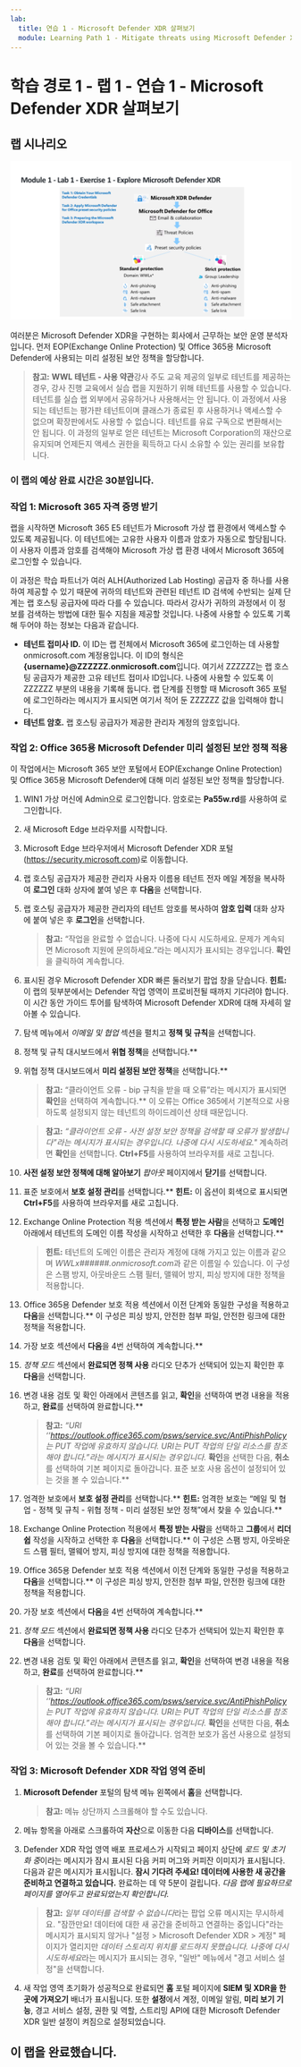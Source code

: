 ```yaml
---
lab:
  title: 연습 1 - Microsoft Defender XDR 살펴보기
  module: Learning Path 1 - Mitigate threats using Microsoft Defender XDR
---
```


# 학습 경로 1 - 랩 1 - 연습 1 - Microsoft Defender XDR 살펴보기

## 랩 시나리오

![M365 Defender](../Media/SC-200-Lab_M1_L1_Ex1.png)

여러분은 Microsoft Defender XDR을 구현하는 회사에서 근무하는 보안 운영 분석자입니다. 먼저 EOP(Exchange Online Protection) 및 Office 365용 Microsoft Defender에 사용되는 미리 설정된 보안 정책을 할당합니다.

>**참고:** **WWL 테넌트 - 사용 약관**강사 주도 교육 제공의 일부로 테넌트를 제공하는 경우, 강사 진행 교육에서 실습 랩을 지원하기 위해 테넌트를 사용할 수 있습니다.
테넌트를 실습 랩 외부에서 공유하거나 사용해서는 안 됩니다. 이 과정에서 사용되는 테넌트는 평가판 테넌트이며 클래스가 종료된 후 사용하거나 액세스할 수 없으며 확장판에서도 사용할 수 없습니다.
테넌트를 유료 구독으로 변환해서는 안 됩니다. 이 과정의 일부로 얻은 테넌트는 Microsoft Corporation의 재산으로 유지되며 언제든지 액세스 권한을 획득하고 다시 소유할 수 있는 권리를 보유합니다.

### 이 랩의 예상 완료 시간은 30분입니다.

### 작업 1: Microsoft 365 자격 증명 받기

랩을 시작하면 Microsoft 365 E5 테넌트가 Microsoft 가상 랩 환경에서 액세스할 수 있도록 제공됩니다. 이 테넌트에는 고유한 사용자 이름과 암호가 자동으로 할당됩니다. 이 사용자 이름과 암호를 검색해야 Microsoft 가상 랩 환경 내에서 Microsoft 365에 로그인할 수 있습니다.

이 과정은 학습 파트너가 여러 ALH(Authorized Lab Hosting) 공급자 중 하나를 사용하여 제공할 수 있기 때문에 귀하의 테넌트와 관련된 테넌트 ID 검색에 수반되는 실제 단계는 랩 호스팅 공급자에 따라 다를 수 있습니다. 따라서 강사가 귀하의 과정에서 이 정보를 검색하는 방법에 대한 필수 지침을 제공할 것입니다. 나중에 사용할 수 있도록 기록해 두어야 하는 정보는 다음과 같습니다.

- **테넌트 접미사 ID.** 이 ID는 랩 전체에서 Microsoft 365에 로그인하는 데 사용할 onmicrosoft.com 계정용입니다. 이 ID의 형식은 **{username}@ZZZZZZ.onmicrosoft.com**입니다. 여기서 ZZZZZZ는 랩 호스팅 공급자가 제공한 고유 테넌트 접미사 ID입니다. 나중에 사용할 수 있도록 이 ZZZZZZ 부분의 내용을 기록해 둡니다. 랩 단계를 진행할 때 Microsoft 365 포털에 로그인하라는 메시지가 표시되면 여기서 적어 둔 ZZZZZZ 값을 입력해야 합니다.
- **테넌트 암호.** 랩 호스팅 공급자가 제공한 관리자 계정의 암호입니다.

### 작업 2: Office 365용 Microsoft Defender 미리 설정된 보안 정책 적용

이 작업에서는 Microsoft 365 보안 포털에서 EOP(Exchange Online Protection) 및 Office 365용 Microsoft Defender에 대해 미리 설정된 보안 정책을 할당합니다.

1. WIN1 가상 머신에 Admin으로 로그인합니다. 암호로는 **Pa55w.rd**를 사용하여 로그인합니다.  

1. 새 Microsoft Edge 브라우저를 시작합니다.

1. Microsoft Edge 브라우저에서 Microsoft Defender XDR 포털(<https://security.microsoft.com>)로 이동합니다.

1. 랩 호스팅 공급자가 제공한 관리자 사용자 이름용 테넌트 전자 메일 계정을 복사하여 **로그인** 대화 상자에 붙여 넣은 후 **다음**을 선택합니다.

1. 랩 호스팅 공급자가 제공한 관리자의 테넌트 암호를 복사하여 **암호 입력** 대화 상자에 붙여 넣은 후 **로그인**을 선택합니다.

    >**참고:** “작업을 완료할 수 없습니다. 나중에 다시 시도하세요. 문제가 계속되면 Microsoft 지원에 문의하세요.”라는 메시지가 표시되는 경우입니다. **확인**을 클릭하여 계속합니다.  

1. 표시된 경우 Microsoft Defender XDR 빠른 둘러보기 팝업 창을 닫습니다. **힌트:** 이 랩의 뒷부분에서는 Defender 작업 영역이 프로비전될 때까지 기다려야 합니다. 이 시간 동안 가이드 투어를 탐색하여 Microsoft Defender XDR에 대해 자세히 알아볼 수 있습니다.

1. 탐색 메뉴에서 *이메일 및 협업* 섹션을 펼치고 **정책 및 규칙**을 선택합니다.

1. 정책 및 규칙 대시보드에서 **위협 정책**을 선택합니다.**

1. 위협 정책 대시보드에서 **미리 설정된 보안 정책**을 선택합니다.**

    >**참고:** “클라이언트 오류 - bip 규칙을 받을 때 오류”라는 메시지가 표시되면 **확인**을 선택하여 계속합니다.** 이 오류는 Office 365에서 기본적으로 사용하도록 설정되지 않는 테넌트의 하이드레이션 상태 때문입니다.

    >**참고:** *“클라이언트 오류 - 사전 설정 보안 정책을 검색할 때 오류가 발생합니다”라는 메시지가 표시되는 경우입니다. 나중에 다시 시도하세요."* 계속하려면 **확인**을 선택합니다. **Ctrl+F5**를 사용하여 브라우저를 새로 고칩니다.

1. **사전 설정 보안 정책에 대해 알아보기** *팝아웃* 페이지에서 **닫기**를 선택합니다.

1. 표준 보호에서 **보호 설정 관리**를 선택합니다.** **힌트:** 이 옵션이 회색으로 표시되면 **Ctrl+F5**를 사용하여 브라우저를 새로 고칩니다.

1. Exchange Online Protection 적용 섹션에서 **특정 받는 사람**을 선택하고 **도메인** 아래에서 테넌트의 도메인 이름 작성을 시작하고 선택한 후 **다음**을 선택합니다.**

    >**힌트:** 테넌트의 도메인 이름은 관리자 계정에 대해 가지고 있는 이름과 같으며 *WWLx######.onmicrosoft.com*과 같은 이름일 수 있습니다. 이 구성은 스팸 방지, 아웃바운드 스팸 필터, 맬웨어 방지, 피싱 방지에 대한 정책을 적용합니다.

1. Office 365용 Defender 보호 적용 섹션에서 이전 단계와 동일한 구성을 적용하고 **다음**을 선택합니다.** 이 구성은 피싱 방지, 안전한 첨부 파일, 안전한 링크에 대한 정책을 적용합니다.

1. 가장 보호 섹션에서 **다음**을 4번 선택하여 계속합니다.**

1. *정책 모드* 섹션에서 **완료되면 정책 사용** 라디오 단추가 선택되어 있는지 확인한 후 **다음**을 선택합니다.

1. 변경 내용 검토 및 확인 아래에서 콘텐츠를 읽고, **확인**을 선택하여 변경 내용을 적용하고, **완료**를 선택하여 완료합니다.**

    >**참고:** *“URI ‘’<https://outlook.office365.com/psws/service.svc/AntiPhishPolicy>는 PUT 작업에 유효하지 않습니다. URI는 PUT 작업의 단일 리소스를 참조해야 합니다.”라는 메시지가 표시되는 경우입니다.* **확인**을 선택한 다음, **취소**를 선택하여 기본 페이지로 돌아갑니다. 표준 보호 사용 옵션이 설정되어 있는 것을 볼 수 있습니다.**

1. 엄격한 보호에서 **보호 설정 관리**를 선택합니다.** **힌트:** 엄격한 보호는 “메일 및 협업 - 정책 및 규칙 - 위협 정책 - 미리 설정된 보안 정책”에서 찾을 수 있습니다.**

1. Exchange Online Protection 적용에서 **특정 받는 사람**을 선택하고 **그룹**에서 **리더쉽** 작성을 시작하고 선택한 후 **다음**을 선택합니다.** 이 구성은 스팸 방지, 아웃바운드 스팸 필터, 맬웨어 방지, 피싱 방지에 대한 정책을 적용합니다.

1. Office 365용 Defender 보호 적용 섹션에서 이전 단계와 동일한 구성을 적용하고 **다음**을 선택합니다.** 이 구성은 피싱 방지, 안전한 첨부 파일, 안전한 링크에 대한 정책을 적용합니다.

1. 가장 보호 섹션에서 **다음**을 4번 선택하여 계속합니다.**

1. *정책 모드* 섹션에서 **완료되면 정책 사용** 라디오 단추가 선택되어 있는지 확인한 후 **다음**을 선택합니다.

1. 변경 내용 검토 및 확인 아래에서 콘텐츠를 읽고, **확인**을 선택하여 변경 내용을 적용하고, **완료**를 선택하여 완료합니다.**

    >**참고:** *“URI ‘’<https://outlook.office365.com/psws/service.svc/AntiPhishPolicy>는 PUT 작업에 유효하지 않습니다. URI는 PUT 작업의 단일 리소스를 참조해야 합니다.”라는 메시지가 표시되는 경우입니다.* **확인**을 선택한 다음, **취소**를 선택하여 기본 페이지로 돌아갑니다. 엄격한 보호가 옵션 사용으로 설정되어 있는 것을 볼 수 있습니다.**

### 작업 3: Microsoft Defender XDR 작업 영역 준비

1. **Microsoft Defender** 포털의 탐색 메뉴 왼쪽에서 **홈**을 선택합니다.

    >**참고:** 메뉴 상단까지 스크롤해야 할 수도 있습니다.

1. 메뉴 항목을 아래로 스크롤하여 **자산**으로 이동한 다음 **디바이스**를 선택합니다.

1. Defender XDR 작업 영역 배포 프로세스가 시작되고 페이지 상단에 *로드 및 초기화 중*이라는 메시지가 잠시 표시된 다음 커피 머그와 커피잔 이미지가 표시됩니다. 다음과 같은 메시지가 표시됩니다. **잠시 기다려 주세요! 데이터에 사용한 새 공간을 준비하고 연결하고 있습니다.** 완료하는 데 약 5분이 걸립니다. *다음 랩에 필요하므로 페이지를 열어두고 완료되었는지 확인합니다.*

    >**참고:** *일부 데이터를 검색할 수 없습니다*라는 팝업 오류 메시지는 무시하세요. "잠깐만요! 데이터에 대한 새 공간을 준비하고 연결하는 중입니다"라는 메시지가 표시되지 않거나 "설정 > Microsoft Defender XDR > 계정" 페이지가 열리지만 *데이터 스토리지 위치를 로드하지 못했습니다. 나중에 다시 시도하세요*라는 메시지가 표시되는 경우, "일반" 메뉴에서 "경고 서비스 설정"을 선택합니다.

1. 새 작업 영역 초기화가 성공적으로 완료되면 **홈** 포털 페이지에 **SIEM 및 XDR을 한 곳에 가져오기** 배너가 표시됩니다. 또한 **설정**에서 계정, 이메일 알림, **미리 보기 기능**, 경고 서비스 설정, 권한 및 역할, 스트리밍 API에 대한 Microsoft Defender XDR 일반 설정이 켜짐으로 설정되었습니다.

## 이 랩을 완료했습니다.
